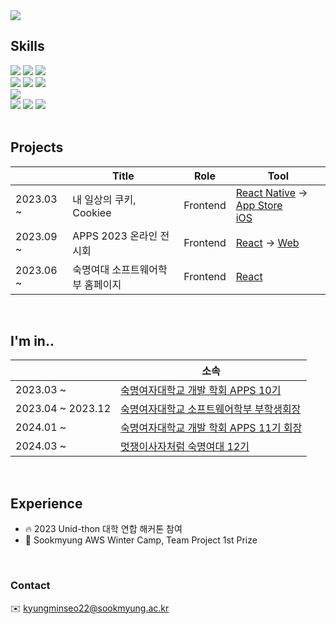 <img src="https://capsule-render.vercel.app/api?type=waving&color=0:000046,100:1CB5E0&height=300&section=header&text=Hi!%20%20%20I'm%20Minseo&fontSize=50&&fontColor=FFFFFF" />


## Skills
<div>
  <img src="https://img.shields.io/badge/-HTML-E34F26?style=flat&logo=HTML5&logoColor=white"/>
  <img src="https://img.shields.io/badge/-CSS-1572B6?style=flat&logo=CSS3&logoColor=white"/>
  <img src="https://img.shields.io/badge/-JavaScript-F7DF1E?style=flat&logo=JavaScript&logoColor=white"/>
</div>
<div>
  <img src="https://img.shields.io/badge/-React-61DAFB?style=flat&logo=React" />
  <img src="https://img.shields.io/badge/-ReactNative-61DAFB?style=flat&logo=React" />
  <img src="https://img.shields.io/badge/-Swift-F05138?style=flat&logo=Swift" />
</div>
<div>
  <img src="https://img.shields.io/badge/-django-092E20?style=flat&logo=Django" />
<div>
  <img src="https://img.shields.io/badge/-Python-3776AB?style=flat&logo=Python&logoColor=white"/>
  <img src="https://img.shields.io/badge/-Figma-F24E1E?style=flat&logo=Figma" />
  <img src="https://img.shields.io/badge/-Unity-000000?style=flat&logo=Unity" />
</div>

<br/>

## Projects
|           | Title                            | Role     |Tool|
|-----------|----------------------------------|----------|--------|
| 2023.03 ~ | 내 일상의 쿠키, Cookiee          | Frontend |[React Native](https://github.com/SMWU-Cookiee/Cookiee-Client-ReactNative) -> [App Store](https://apps.apple.com/kr/app/cookiee/id6504523094) <br/> [iOS](https://github.com/SMWU-Cookiee/Cookiee-Client-iOS)|
| 2023.09 ~ | APPS 2023 온라인 전시회          | Frontend |[React](https://github.com/APPS-sookmyung/2023-APPS-Exhibition-Webpage) -> [Web](https://2023-apps-exhibition-webpage.vercel.app/)|
| 2023.06 ~ | 숙명여대 소프트웨어학부 홈페이지 | Frontend |[React](https://github.com/APPS-sookmyung/2023-SMSW-Web-Project-client)|

<br/>

## I'm in..

|           | 소속                                     |
|-----------|------------------------------------------|
| 2023.03 ~ | [숙명여자대학교 개발 학회 APPS 10기](https://github.com/APPS-sookmyung)                                |
| 2023.04 ~ 2023.12 | [숙명여자대학교 소프트웨어학부 부학생회장](https://eng.sookmyung.ac.kr/eng/5626/subview.do) |
| 2024.01 ~ | [숙명여자대학교 개발 학회 APPS 11기 회장](https://github.com/APPS-sookmyung) |
| 2024.03 ~ | [멋쟁이사자처럼 숙명여대 12기](https://github.com/Likelion-at-SMWU-12th) |

<br/>

## Experience
- 🔥 2023 Unid-thon 대학 연합 해커톤 참여
- 🏅 Sookmyung AWS Winter Camp, Team Project 1st Prize

<br/>

### Contact
✉️ kyungminseo22@sookmyung.ac.kr 
